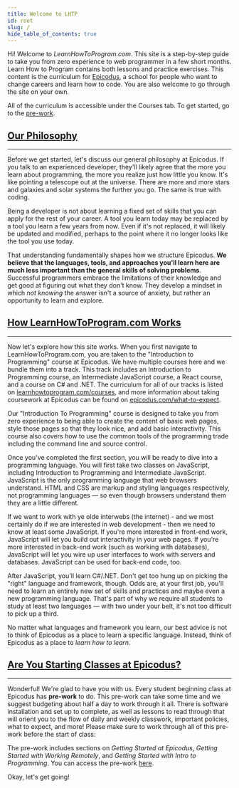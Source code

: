 ```yaml
---
title: Welcome to LHTP
id: root
slug: /
hide_table_of_contents: true
---
```


Hi! Welcome to _LearnHowToProgram.com_. This site is a step-by-step guide to take you from zero experience to web programmer in a few short months. Learn How to Program contains both lessons and practice exercises. This content is the curriculum for [Epicodus](http://www.epicodus.com), a school for people who want to change careers and learn how to code. You are also welcome to go through the site on your own.

All of the curriculum is accessible under the Courses tab. To get started, go to the [pre-work](https://pre-work.learnhowtoprogram.com/).

## [Our Philosophy](#our-philosophy)

---

Before we get started, let's discuss our general philosophy at Epicodus. If you talk to an experienced developer, they'll likely agree that the more you learn about programming, the more you realize just how little you know. It's like pointing a telescope out at the universe. There are more and more stars and galaxies and solar systems the further you go. The same is true with coding.

Being a developer is not about learning a fixed set of skills that you can apply for the rest of your career. A tool you learn today may be replaced by a tool you learn a few years from now. Even if it's not replaced, it will likely be updated and modified, perhaps to the point where it no longer looks like the tool you use today.

That understanding fundamentally shapes how we structure Epicodus. **We believe that the languages, tools, and approaches you'll learn here are much less important than the general skills of solving problems**. Successful programmers embrace the limitations of their knowledge and get good at figuring out what they don't know. They develop a mindset in which _not knowing_ the answer isn't a source of anxiety, but rather an opportunity to learn and explore.

## [How LearnHowToProgram.com Works](#how-learnhowtoprogram-com-works)

---

Now let's explore how this site works. When you first navigate to LearnHowToProgram.com, you are taken to the "Introduction to Programming" course at Epicodus. We have multiple courses here and we bundle them into a track. This track includes an Introduction to Programming course, an Intermediate JavaScript course, a React course, and a course on C# and .NET. The curriculum for all of our tracks is listed on [learnhowtoprogram.com/courses](/courses), and more information about taking coursework at Epicodus can be found on [epicodus.com/what-to-expect](https://www.epicodus.com/what-to-expect). 

Our "Introduction To Programming" course is designed to take you from zero experience to being able to create the content of basic web pages, style those pages so that they look nice, and add basic interactivity. This course also covers how to use the common tools of the programming trade including the command line and source control.

Once you've completed the first section, you will be ready to dive into a programming language. You will first take two classes on JavaScript, including Introduction to Programming and Intermediate JavaScript. JavaScript is the only programming language that web browsers understand. HTML and CSS are markup and styling languages respectively, not programming languages — so even though browsers understand them they are a little different.

If we want to work with ye olde interwebs (the internet) - and we most certainly do if we are interested in web development - then we need to know at least some JavaScript. If you're more interested in front-end work, JavaScript will let you build out interactivity in your web pages. If you're more interested in back-end work (such as working with databases), JavaScript will let you wire up user interfaces to work with servers and databases. JavaScript can be used for back-end code, too.

After JavaScript, you'll learn C#/.NET. Don't get too hung up on picking the "right" language and framework, though. Odds are, at your first job, you'll need to learn an entirely new set of skills and practices and maybe even a new programming language. That's part of why we require all students to study at least two languages — with two under your belt, it's not too difficult to pick up a third.

No matter what languages and framework you learn, our best advice is not to think of Epicodus as a place to learn a specific language. Instead, think of Epicodus as a place to _learn how to learn_.

## [Are You Starting Classes at Epicodus?](#are-you-starting-classes-at-epicodus)

---

Wonderful! We're glad to have you with us. Every student beginning class at Epicodus has **pre-work** to do. This pre-work can take some time and we suggest budgeting about half a day to work through it all. There is software installation and set up to complete, as well as lessons to read through that will orient you to the flow of daily and weekly classwork, important policies, what to expect, and more! Please make sure to work through all of this pre-work before the start of class:

The pre-work includes sections on _Getting Started at Epicodus_, _Getting Started with Working Remotely_, and _Getting Started with Intro to Programming_. You can access the pre-work [here](https://pre-work.learnhowtoprogram.com/).

Okay, let's get going!